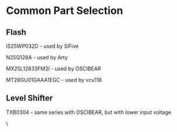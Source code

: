 # Common Part Selection

## Flash

IS25WP032D - used by SiFive

N25Q128A - used by Arty

MX25L12833FM2I - used by OSCIBEAR

MT28GU01GAAA1EGC - used by vcu118



## Level Shifter

TXB0304 - same series with OSCIBEAR, but with lower input voltage

\
